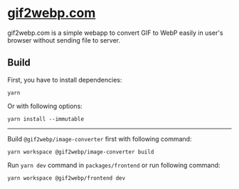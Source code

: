 [gif2webp.com](https://gif2webp.com)
====================================

gif2webp.com is a simple webapp to convert GIF to WebP easily in user's browser without sending file to server.

## Build

First, you have to install dependencies:

```
yarn
```

Or with following options:

```
yarn install --immutable
```

------

Build `@gif2webp/image-converter` first with following command:

```
yarn workspace @gif2webp/image-converter build
```

Run `yarn dev` command in `packages/frontend` or run following command:

```
yarn workspace @gif2webp/frontend dev
```
